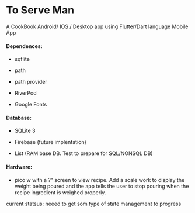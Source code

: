 # To Serve Man

A CookBook Android/ IOS / Desktop app using  Flutter/Dart language
Mobile App



#### Dependences:

-  sqflite

-  path

-  path provider

-  RiverPod

-  Google Fonts

#### Database:

- SQLite 3

- Firebase (future implentation)

- List (RAM base DB. Test to prepare for SQL/NONSQL DB)



#### Hardware:

- pico w with a ?" screen to view recipe. 
Add a scale work to display the weight being poured and the app  tells the user to stop
pouring when the recipe ingredient is weighed properly.

current statsus:
neeed to get som type of state management to progress


